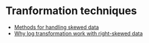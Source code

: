 # Tranformation techniques

- [Methods for handling skewed data](https://towardsdatascience.com/top-3-methods-for-handling-skewed-data-1334e0debf45)
- [Why log transformation work with right-skewed data](https://stats.stackexchange.com/questions/107610/what-is-the-reason-the-log-transformation-is-used-with-right-skewed-distribution)
  
